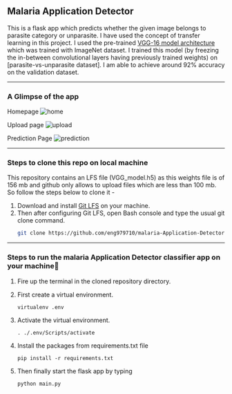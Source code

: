 ## Malaria Application Detector 

This is a flask app which predicts whether the given image belongs to parasite category or unparasite. I have used the concept of transfer learning in this project. I used the pre-trained [VGG-16 model architecture](https://neurohive.io/en/popular-networks/vgg16/) which was trained with ImageNet dataset. I trained this model (by freezing the in-between convolutional layers having previously trained weights) on [parasite-vs-unparasite dataset]. I am able to achieve around 92% accuracy on the validation dataset.

---
### A Glimpse of the app 
Homepage
![home](https://github.com/eng979710/malaria-Application-Detector-Flask-web-app/blob/master/screenshots/home.jpg?raw=true)
<br>

Upload page
![upload](https://github.com/eng979710/malaria-Application-Detector-Flask-web-app/blob/master/screenshots/upload.jpg?raw=true)
<br>

Prediction Page
![prediction](https://github.com/eng979710/malaria-Application-Detectoe-Flask-web-app/blob/master/screenshots/prediction.jpg?raw=true)

---
### Steps to clone this repo on local machine 
This repository contains an LFS file (VGG_model.h5) as this weights file is of 156 mb and github only allows to upload files which are less than 100 mb. So follow the steps below to clone it - 
1. Download and install [Git LFS](https://git-lfs.github.com/) on your machine.
2. Then after configuring Git LFS, open Bash console and type the usual git clone command. 
    ``` bash
    git clone https://github.com/eng979710/malaria-Application-Detector-Flask-web-app.git
    ```
---

### Steps to run the malaria Application Detector classifier app on your machine🎉
1. Fire up the terminal in the cloned repository directory.

2. First create a virtual environment.
    ```shell
    virtualenv .env
    ```
3. Activate the virtual environment.
    ```shell
    . ./.env/Scripts/activate
    ```
4. Install the packages from requirements.txt file
    ```shell
    pip install -r requirements.txt
    ```
5. Then finally start the flask app by typing
    ```shell
    python main.py
    ```
<br>
